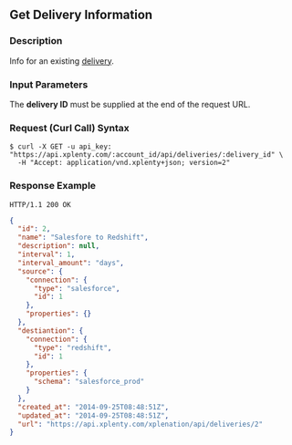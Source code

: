 ## Get Delivery Information

### Description
Info for an existing [delivery](https://github.com/xplenty/xplenty-api-doc-v2/blob/master/resources/delivery.md).

### Input Parameters
The **delivery ID** must be supplied at the end of the request URL.

### Request (Curl Call) Syntax
```shell
$ curl -X GET -u api_key: "https://api.xplenty.com/:account_id/api/deliveries/:delivery_id" \
  -H "Accept: application/vnd.xplenty+json; version=2" 
```

### Response Example
```HTTP
HTTP/1.1 200 OK
```

```json
{
  "id": 2,
  "name": "Salesfore to Redshift",
  "description": null,
  "interval": 1,
  "interval_amount": "days",
  "source": {
    "connection": {
      "type": "salesforce",
      "id": 1
    },
    "properties": {}
  },
  "destiantion": {
    "connection": {
      "type": "redshift",
      "id": 1
    },
    "properties": {
      "schema": "salesforce_prod"
    }
  },
  "created_at": "2014-09-25T08:48:51Z",
  "updated_at": "2014-09-25T08:48:51Z",
  "url": "https://api.xplenty.com/xplenation/api/deliveries/2"
}
```
